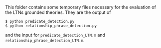 This folder contains some temporary files necessary for the evaluation of the LTNs grounded theories. They are the output of
```
$ python predicate_detection.py
$ python relationship_phrase_detection.py
```
and the input for `predicate_detection_LTN.m` and `relationship_phrase_detection_LTN.m`.
